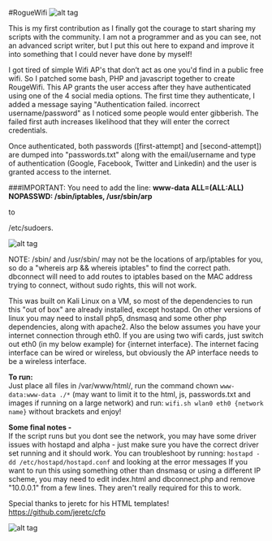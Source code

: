 #RogueWifi
![alt tag](http://i.imgur.com/1VlMf44.png)

This is my first contribution as I finally got the courage to start sharing my scripts with the community. I am not a programmer and as you can see, not an advanced script writer, but
I put this out here to expand and improve it into something that I could never have done by myself!
 
I got tired of simple Wifi AP's that don’t act as one you'd find in a public free wifi. So I patched some bash, PHP and javascript together to create RougeWifi. This AP grants the user access after they have authenticated using 
one of the 4 social media options. The first time they authenticate, I added a message saying "Authentication failed. incorrect username/password" as I noticed some 
people would enter gibberish. The failed first auth increases likelihood that they will enter the correct credentials. 

Once authenticated, both passwords ([first-attempt] and [second-attempt]) are dumped into "passwords.txt" along with the email/username and type of 
authentication (Google, Facebook, Twitter and Linkedin) and the user is granted access to the internet. 

###IMPORTANT: You need to add the line:
**www-data ALL=(ALL:ALL) NOPASSWD: /sbin/iptables, /usr/sbin/arp**

to 

/etc/sudoers.  

![alt tag](http://i.imgur.com/uz6DfnG.png)

NOTE: /sbin/ and /usr/sbin/ may not be the locations of arp/iptables for you, so do a "whereis arp && whereis iptables" to find the correct path.
dbconnect will need to add routes to iptables based on the MAC address trying to connect, without sudo rights, this will not work.

This was built on Kali Linux on a VM, so most of the dependencies to run this "out of box" are already installed, except hostapd. On other versions of linux you 
may need to install php5, dnsmasq and some other php dependencies, along with apache2. Also the below assumes you have your internet connection through eth0. If you
are using two wifi cards, just switch out eth0 (in my below example) for {internet interface}. The internet facing interface can be wired or wireless, but obviously
the AP interface needs to be a wireless interface.

**To run:**  
Just place all files in /var/www/html/, run the command chown `www-data:www-data ./*` (may want to limit it to the html, js, passwords.txt and images if running on a large
network) and run:
`wifi.sh wlan0 eth0 {network name}` without brackets and enjoy!

**Some final notes -**  
If the script runs but you dont see the network, you may have some driver issues with hostapd and alpha - just make sure you have the correct driver set running
and it should work. You can troubleshoot by running: `hostapd -dd /etc/hostapd/hostapd.conf` and looking at the error messages
If you want to run this using something other than dnsmasq or using a different IP scheme, you may need to edit index.html and dbconnect.php and remove "10.0.0.1" 
from a few lines. They aren't really required for this to work.
  
Special thanks to jeretc for his HTML templates! https://github.com/jeretc/cfp

![alt tag](http://i.imgur.com/lsMvE7p.jpg)
